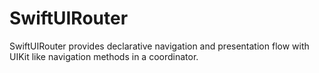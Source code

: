 # SwiftUIRouter

SwiftUIRouter provides declarative navigation and presentation flow with UIKit like navigation methods in a coordinator.
